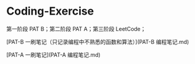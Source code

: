# Coding-Exercise
第一阶段 PAT B；第二阶段 PAT A；第三阶段 LeetCode；

[PAT-B 一刷笔记（只记录编程中不熟悉的函数和算法）](PAT-B 编程笔记.md)

[PAT-A 一刷笔记](PAT-A 编程笔记.md)